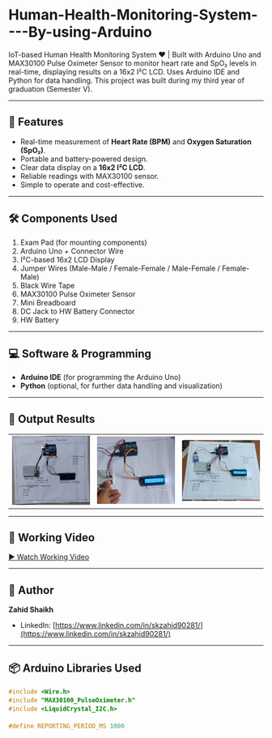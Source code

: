 # Human-Health-Monitoring-System----By-using-Arduino
IoT-based Human Health Monitoring System ❤️ | Built with Arduino Uno and MAX30100 Pulse Oximeter Sensor to monitor heart rate and SpO₂ levels in real-time, displaying results on a 16x2 I²C LCD. Uses Arduino IDE and Python for data handling. This project was built during my third year of graduation (Semester V).

---

## 📌 Features
- Real-time measurement of **Heart Rate (BPM)** and **Oxygen Saturation (SpO₂)**.
- Portable and battery-powered design.
- Clear data display on a **16x2 I²C LCD**.
- Reliable readings with MAX30100 sensor.
- Simple to operate and cost-effective.

---

## 🛠️ Components Used
1. Exam Pad (for mounting components)
2. Arduino Uno + Connector Wire
3. I²C-based 16x2 LCD Display
4. Jumper Wires (Male-Male / Female-Female / Male-Female / Female-Male)
5. Black Wire Tape
6. MAX30100 Pulse Oximeter Sensor
7. Mini Breadboard
8. DC Jack to HW Battery Connector
9. HW Battery

---

## 💻 Software & Programming
- **Arduino IDE** (for programming the Arduino Uno)
- **Python** (optional, for further data handling and visualization)

---

## 📸 Output Results

<table>
  <tr>
    <td><img src="Result%20--%20Photos%20%26%20Vedios/Main%20Circuit.jpg" width="300"/></td>
    <td><img src="Result%20--%20Photos%20%26%20Vedios/Result%20--%20I.jpg" width="300"/></td>
    <td><img src="Result%20--%20Photos%20%26%20Vedios/Result%20--%20II.jpg" width="300"/></td>
  </tr>
</table>

---

## 🎥 Working Video
[▶ Watch Working Video](Result%20--%20Photos%20%26%20Vedios/Working.mp4)

---

## 👤 Author
**Zahid Shaikh**  
- LinkedIn: [https://www.linkedin.com/in/skzahid90281/](https://www.linkedin.com/in/skzahid90281/)

---

## 📦 Arduino Libraries Used
```cpp
#include <Wire.h>
#include "MAX30100_PulseOximeter.h"
#include <LiquidCrystal_I2C.h>

#define REPORTING_PERIOD_MS 1000
